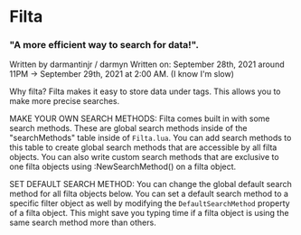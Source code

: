 # Filta
### "A more efficient way to search for data!".

Written by darmantinjr / darmyn
Written on: September 28th, 2021 around 11PM -> September 29th, 2021 at 2:00 AM. (I know I'm slow)

Why filta?
Filta makes it easy to store data under tags. This allows you to make more precise searches.

MAKE YOUR OWN SEARCH METHODS: Filta comes built in with some search methods. These are global search methods
inside of the "searchMethods" table inside of `Filta.lua`. You can add search methods to this table to create global search methods
that are accessible by all filta objects. You can also write custom search methods that are exclusive to
one filta objects using :NewSearchMethod() on a filta object.

SET DEFAULT SEARCH METHOD: You can change the global default search method for all filta objects below. You can set a 
default search method to a specific filter object as well by modifying the `DefaultSearchMethod` property of a filta object.
This might save you typing time if a filta object is using the same search method more than others.
